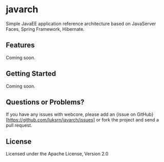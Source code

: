 javarch
=======
Simple JavaEE application reference architecture based on JavaServer Faces, Spring Framework, Hibernate.

Features
--------

Coming soon.

Getting Started
---------------

Coming soon.

Questions or Problems?
----------------------

If you have any issues with webcore, please add an {issue on GitHub}[https://github.com/luksrn/javarch/issues] or fork the project and send a pull request.

License
-------

Licensed under the Apache License, Version 2.0
